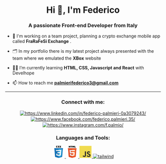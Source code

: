 <h1 align="center">Hi 👋, I'm Federico</h1>
<h3 align="center">A passionate Front-end Developer from Italy</h3>

- 🔭 I'm working on a team project, planning a crypto exchange mobile app called **FraRaFeSi Exchange**
.

- 🗂️ In my portfolio there is my latest project always presented with the team where we emulated the **XBox** website

- 🧑‍💻 I’m currently learning **HTML, CSS, Javascript and React** with Develhope

- 📫 How to reach me **palmierifederico3@gmail.com**

<hr>
<h3 align="center">Connect with me:</h3>
<p align="center">
<a href="https://linkedin.com/in/https://www.linkedin.com/in/federico-palmieri-0a3079243/" target="blank" ><img align="center" src="https://raw.githubusercontent.com/rahuldkjain/github-profile-readme-generator/master/src/images/icons/Social/linked-in-alt.svg" alt="https://www.linkedin.com/in/federico-palmieri-0a3079243/" height="30" width="40" /></a>
<a href="https://fb.com/https://www.facebook.com/federico.palmieri.35/" target="blank"><img align="center" src="https://raw.githubusercontent.com/rahuldkjain/github-profile-readme-generator/master/src/images/icons/Social/facebook.svg" alt="https://www.facebook.com/federico.palmieri.35/" height="30" width="40" /></a>
<a href="https://instagram.com/https://www.instagram.com/f.palmio/" target="blank"><img align="center" src="https://raw.githubusercontent.com/rahuldkjain/github-profile-readme-generator/master/src/images/icons/Social/instagram.svg" alt="https://www.instagram.com/f.palmio/" height="30" width="40" /></a>
</p>

<h3 align="center">Languages and Tools:</h3>
<p align="center"> <a href="https://www.w3schools.com/css/" target="_blank" rel="noreferrer"> <img src="https://raw.githubusercontent.com/devicons/devicon/master/icons/css3/css3-original-wordmark.svg" alt="css3" width="40" height="40"/> </a> <a href="https://www.w3.org/html/" target="_blank" rel="noreferrer"> <img src="https://raw.githubusercontent.com/devicons/devicon/master/icons/html5/html5-original-wordmark.svg" alt="html5" width="40" height="40"/> </a> <a href="https://developer.mozilla.org/en-US/docs/Web/JavaScript" target="_blank" rel="noreferrer"> <img src="https://raw.githubusercontent.com/devicons/devicon/master/icons/javascript/javascript-original.svg" alt="javascript" width="40" height="40"/> </a> <a href="https://tailwindcss.com/" target="_blank" rel="noreferrer"> <img src="https://www.vectorlogo.zone/logos/tailwindcss/tailwindcss-icon.svg" alt="tailwind" width="40" height="40"/> </a> </p>
